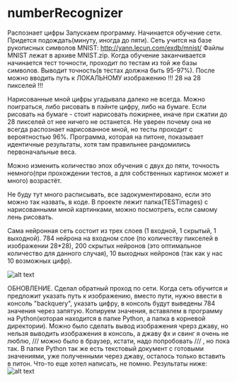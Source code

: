 # numberRecognizer
Распознает цифры 
Запускаем программу.
Начинается обучение сети. Придется подождать(минуту, иногда до пяти).
Сеть учится на базе рукописных символов MNIST: http://yann.lecun.com/exdb/mnist/ 
Файлы MNIST лежат в архиве MNIST.zip. 
Когда обучение заканчивается начинается тест точности, проходит по тестам из той же базы символов. Выводит точность(в тестах должна быть 95-97%).
После можно вводить путь к ЛОКАЛЬНОМУ изображению !!! 28 на 28 пикселей !!!

Нарисованные мной цифры угадывала далеко не всегда. Можно поиграться, либо рисовать в пэйнте цифру, либо на бумаге. Если рисовать на бумаге - стоит нарисовать пожирнее, иначе при сжатии до 28 пикселей от нее ничего не останется. Не уверен почему она не всегда распознает нарисованное мной, но тесты проходит с вероятностью 96%. Программа, которая на питоне, показывает идентичные результаты, хотя там правильнее рандомились первоначальные веса.

Можно изменить количество эпох обучения с двух до пяти, точность немного(при прохождении тестов, а для собственных картинок может и много) возрастёт.

Не буду тут много расписывать, все задокументировано, если это можно так назвать, в коде.
В проекте лежит папка(TESTimages) с нарисованными мной картинками, можно посмотреть, если самому лень рисовать.

Сама нейронная сеть состоит из трех слоев (1 входной, 1 скрытый, 1 выходной). 784 нейрона на входном слое (по количеству пикселей в изображении 28*28), 200 скрытых нейронов (это оптимальное количество для данного случая), 10 выходных нейронов (так как у нас 10 возможных цифр).

![alt text](https://pp.userapi.com/c850220/v850220413/1761ff/TDLOKq2ozT8.jpg)

ОБНОВЛЕНИЕ.
Сделал обратный проход по сети. Когда сеть обучится и предложит указать путь к изображению, вместо пути, нужно ввести в консоль "backquery", указать цифру, в консоль будут выведены 784 значения через запятую. Копируем значения, вставялем в программу на Python(которая находится в папке Python, а папка в корневой директории). Можно было сделать вывод изображения чрерз джаву, но нельзя выводить изображения в консоль, а джаву фх и свинг я очень не люблю, /// можно было в браузер, кстати, надо попробовать /// , но пока так. В папке Python так же есть текстовый документ с готовыми значениями, уже полученными через джаву, осталось только вставить в питон. Что-то еще хотел написать, не помню. Результаты ниже:
![alt text](https://pp.userapi.com/c851236/v851236458/1563b5/00bjm6UOQrE.jpg)
